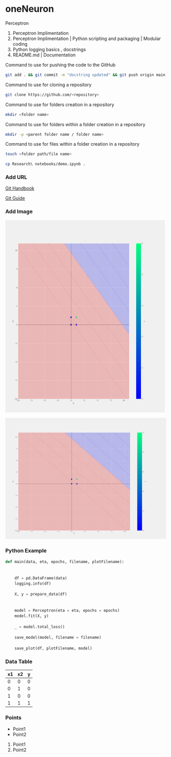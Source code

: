 # oneNeuron
Perceptron
1. Perceptron Implimentation
2. Perceptron Implimentation | Python scripting and packaging | Modular coding
3. Python logging basics , docstrings
4. README.md | Documentation


Command to use for pushing the code to the GitHub
```bash
git add . && git commit -m "docstring updated" && git push origin main
```

Command to use for cloning a repository
```bash
git clone https://github.com/<repository>
```

Command to use for folders creation in a repository
```bash
mkdir <folder name>
```

Command to use for folders within a folder creation in a repository
```bash
mkdir -p <parent folder name / folder name>
```

Command to use for files within a folder creation in a repository
```bash
touch <folder path/file name>
```

```bash
cp Research\ notebooks/demo.ipynb .
```

### Add URL
[Git Handbook](https://guides.github.com/introduction/git-handbook/)

<a href="https://github.com/git-guides/">Git Guide</a>


### Add Image
<img src="plots\and.png" alt="AND Plot" width="500" height="600">

![AND Plot Image](plots\and.png)

### Python Example
```python
def main(data, eta, epochs, filename, plotFilename):

   
    df = pd.DataFrame(data)
    logging.info(df)

    X, y = prepare_data(df)
    

    model = Perceptron(eta = eta, epochs = epochs)
    model.fit(X, y)

    _ = model.total_loss()

    save_model(model, filename = filename)

    save_plot(df, plotFilename, model)
```

### Data Table
|x1|x2|y|
|-|-|-|
|0|0|0|
|0|1|0|
|1|0|0|
|1|1|1|

### Points
* Point1
* Point2

1. Point1
2. Point2
